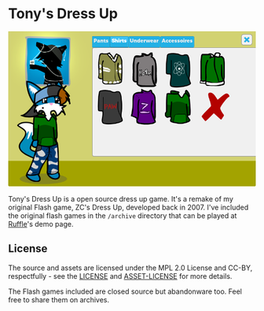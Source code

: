 # Tony's Dress Up

![](screenshot.png)

​Tony's Dress Up is a open source dress up game. It's a remake of my original Flash game, ZC's Dress Up, developed back in 2007. I've included the original flash games in the ``/archive`` directory that can be played at [Ruffle](https://ruffle.rs/)'s demo page.
​
## ​License

The source and assets are licensed under the MPL 2.0 License and CC-BY, respectfully - see the [LICENSE](LICENSE) and [ASSET-LICENSE](ASSET-LICENSE) for more details.

The Flash games included are closed source but abandonware too. Feel free to share them on archives.